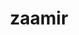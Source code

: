 ---
pid: fs321
title: zaamir
location_transcription: 6th
coordinates: "[-75.150390352343, 39.955806604626]"
zipcode: 
gen_neighborhood: 
neighborhood: 
outside_phl: 
age: '8'
age_range: 6-13
instagram: 
image_file_name: fs_321.jpg
proposal_transcription: 
topic: Unknown
topic_summary: '0'
type: Other No Form
keywords_other: 
credit: Zaamir
image_labels: 
twitter: 
facebook: 
permalink: "/monuments/fs321/"
layout: item-page
---